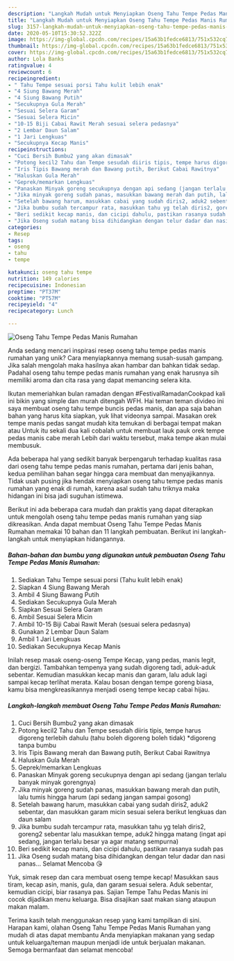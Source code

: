 ```yaml
---
description: "Langkah Mudah untuk Menyiapkan Oseng Tahu Tempe Pedas Manis Rumahan yang Lezat Sekali"
title: "Langkah Mudah untuk Menyiapkan Oseng Tahu Tempe Pedas Manis Rumahan yang Lezat Sekali"
slug: 3157-langkah-mudah-untuk-menyiapkan-oseng-tahu-tempe-pedas-manis-rumahan-yang-lezat-sekali
date: 2020-05-10T15:30:52.322Z
image: https://img-global.cpcdn.com/recipes/15a63b1fedce6813/751x532cq70/oseng-tahu-tempe-pedas-manis-rumahan-foto-resep-utama.jpg
thumbnail: https://img-global.cpcdn.com/recipes/15a63b1fedce6813/751x532cq70/oseng-tahu-tempe-pedas-manis-rumahan-foto-resep-utama.jpg
cover: https://img-global.cpcdn.com/recipes/15a63b1fedce6813/751x532cq70/oseng-tahu-tempe-pedas-manis-rumahan-foto-resep-utama.jpg
author: Lola Banks
ratingvalue: 4
reviewcount: 6
recipeingredient:
- " Tahu Tempe sesuai porsi Tahu kulit lebih enak"
- "4 Siung Bawang Merah"
- "4 Siung Bawang Putih"
- "Secukupnya Gula Merah"
- "Sesuai Selera Garam"
- "Sesuai Selera Micin"
- "10-15 Biji Cabai Rawit Merah sesuai selera pedasnya"
- "2 Lembar Daun Salam"
- "1 Jari Lengkuas"
- "Secukupnya Kecap Manis"
recipeinstructions:
- "Cuci Bersih Bumbu2 yang akan dimasak"
- "Potong kecil2 Tahu dan Tempe sesudah diiris tipis, tempe harus digoreng terlebih dahulu (tahu boleh digoreng boleh tidak) *digoreng tanpa bumbu"
- "Iris Tipis Bawang merah dan Bawang putih, Berikut Cabai Rawitnya"
- "Haluskan Gula Merah"
- "Geprek/memarkan Lengkuas"
- "Panaskan Minyak goreng secukupnya dengan api sedang (jangan terlalu banyak minyak gorengnya)"
- "Jika minyak goreng sudah panas, masukkan bawang merah dan putih, lalu tumis hingga harum (api sedang jangan sampai gosong)"
- "Setelah bawang harum, masukkan cabai yang sudah diris2, aduk2 sebentar, dan masukkan garam micin sesuai selera berikut lengkuas dan daun salam"
- "Jika bumbu sudah tercampur rata, masukkan tahu yg telah diris2, goreng2 sebentar lalu masukkan tempe, aduk2 hingga matang (ingat api sedang, jangan terlalu besar ya agar matang sempurna)"
- "Beri sedikit kecap manis, dan cicipi dahulu, pastikan rasanya sudah pas"
- "Jika Oseng sudah matang bisa dihidangkan dengan telur dadar dan nasi panas... Selamat Mencoba 😘"
categories:
- Resep
tags:
- oseng
- tahu
- tempe

katakunci: oseng tahu tempe 
nutrition: 149 calories
recipecuisine: Indonesian
preptime: "PT37M"
cooktime: "PT57M"
recipeyield: "4"
recipecategory: Lunch

---
```



![Oseng Tahu Tempe Pedas Manis Rumahan](https://img-global.cpcdn.com/recipes/15a63b1fedce6813/751x532cq70/oseng-tahu-tempe-pedas-manis-rumahan-foto-resep-utama.jpg)

Anda sedang mencari inspirasi resep oseng tahu tempe pedas manis rumahan yang unik? Cara menyiapkannya memang susah-susah gampang. Jika salah mengolah maka hasilnya akan hambar dan bahkan tidak sedap. Padahal oseng tahu tempe pedas manis rumahan yang enak harusnya sih memiliki aroma dan cita rasa yang dapat memancing selera kita.

Ikutan memeriahkan bulan ramadan dengan #FestivalRamadanCookpad kali ini bikin yang simple dan murah ditengah WFH. Hai teman teman divideo ini saya membuat oseng tahu tempe buncis pedas manis, dan apa saja bahan bahan yang harus kita siapkan, yuk lihat videonya sampai. Masakan orek tempe manis pedas sangat mudah kita temukan di berbagai tempat makan atau Untuk itu sekali dua kali cobalah untuk membuat lauk pauk orek tempe pedas manis cabe merah Lebih dari waktu tersebut, maka tempe akan mulai membusuk.

Ada beberapa hal yang sedikit banyak berpengaruh terhadap kualitas rasa dari oseng tahu tempe pedas manis rumahan, pertama dari jenis bahan, kedua pemilihan bahan segar hingga cara membuat dan menyajikannya. Tidak usah pusing jika hendak menyiapkan oseng tahu tempe pedas manis rumahan yang enak di rumah, karena asal sudah tahu triknya maka hidangan ini bisa jadi suguhan istimewa.


Berikut ini ada beberapa cara mudah dan praktis yang dapat diterapkan untuk mengolah oseng tahu tempe pedas manis rumahan yang siap dikreasikan. Anda dapat membuat Oseng Tahu Tempe Pedas Manis Rumahan memakai 10 bahan dan 11 langkah pembuatan. Berikut ini langkah-langkah untuk menyiapkan hidangannya.

<!--inarticleads1-->

##### Bahan-bahan dan bumbu yang digunakan untuk pembuatan Oseng Tahu Tempe Pedas Manis Rumahan:

1. Sediakan  Tahu Tempe sesuai porsi (Tahu kulit lebih enak)
1. Siapkan 4 Siung Bawang Merah
1. Ambil 4 Siung Bawang Putih
1. Sediakan Secukupnya Gula Merah
1. Siapkan Sesuai Selera Garam
1. Ambil Sesuai Selera Micin
1. Ambil 10-15 Biji Cabai Rawit Merah (sesuai selera pedasnya)
1. Gunakan 2 Lembar Daun Salam
1. Ambil 1 Jari Lengkuas
1. Sediakan Secukupnya Kecap Manis


Inilah resep masak oseng-oseng Tempe Kecap, yang pedas, manis legit, dan bergizi. Tambahkan tempenya yang sudah digoreng tadi, aduk-aduk sebentar. Kemudian masukkan kecap manis dan garam, lalu aduk lagi sampai kecap terlihat merata. Kalau bosan dengan tempe goreng biasa, kamu bisa mengkreasikannya menjadi oseng tempe kecap cabai hijau. 

<!--inarticleads2-->

##### Langkah-langkah membuat Oseng Tahu Tempe Pedas Manis Rumahan:

1. Cuci Bersih Bumbu2 yang akan dimasak
1. Potong kecil2 Tahu dan Tempe sesudah diiris tipis, tempe harus digoreng terlebih dahulu (tahu boleh digoreng boleh tidak) *digoreng tanpa bumbu
1. Iris Tipis Bawang merah dan Bawang putih, Berikut Cabai Rawitnya
1. Haluskan Gula Merah
1. Geprek/memarkan Lengkuas
1. Panaskan Minyak goreng secukupnya dengan api sedang (jangan terlalu banyak minyak gorengnya)
1. Jika minyak goreng sudah panas, masukkan bawang merah dan putih, lalu tumis hingga harum (api sedang jangan sampai gosong)
1. Setelah bawang harum, masukkan cabai yang sudah diris2, aduk2 sebentar, dan masukkan garam micin sesuai selera berikut lengkuas dan daun salam
1. Jika bumbu sudah tercampur rata, masukkan tahu yg telah diris2, goreng2 sebentar lalu masukkan tempe, aduk2 hingga matang (ingat api sedang, jangan terlalu besar ya agar matang sempurna)
1. Beri sedikit kecap manis, dan cicipi dahulu, pastikan rasanya sudah pas
1. Jika Oseng sudah matang bisa dihidangkan dengan telur dadar dan nasi panas... Selamat Mencoba 😘


Yuk, simak resep dan cara membuat oseng tempe kecap! Masukkan saus tiram, kecap asin, manis, gula, dan garam sesuai selera. Aduk sebentar, kemudian cicipi, biar rasanya pas. Sajian Tempe Tahu Pedas Manis ini cocok dijadikan menu keluarga. Bisa disajikan saat makan siang ataupun makan malam. 

Terima kasih telah menggunakan resep yang kami tampilkan di sini. Harapan kami, olahan Oseng Tahu Tempe Pedas Manis Rumahan yang mudah di atas dapat membantu Anda menyiapkan makanan yang sedap untuk keluarga/teman maupun menjadi ide untuk berjualan makanan. Semoga bermanfaat dan selamat mencoba!

